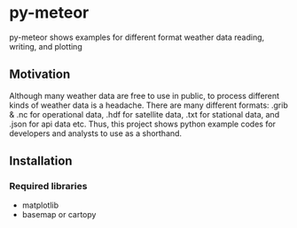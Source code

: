 # py-meteor
py-meteor shows examples for different format weather data reading, writing, and plotting

## Motivation
Although many weather data are free to use in public, to process different kinds of weather data is a headache.  There are many different formats: .grib & .nc for operational data, .hdf for satellite data, .txt for stational data, and .json for api data etc.  Thus, this project shows python example codes for developers and analysts to use as a shorthand.

## Installation
### Required libraries
* matplotlib
* basemap or cartopy
